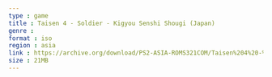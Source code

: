 ```yaml
---
type : game
title : Taisen 4 - Soldier - Kigyou Senshi Shougi (Japan)
genre : 
format : iso
region : asia
link : https://archive.org/download/PS2-ASIA-ROMS321COM/Taisen%204%20-%20Soldier%20-%20Kigyou%20Senshi%20Shougi%20%28Japan%29.7z
size : 21MB
---
```


